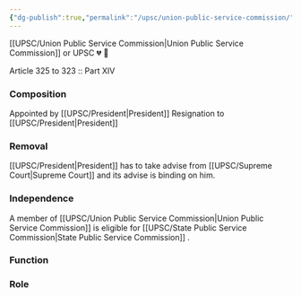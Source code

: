 ```yaml
---
{"dg-publish":true,"permalink":"/upsc/union-public-service-commission/","dgHomeLink":true,"dgPassFrontmatter":false}
---
```


[[UPSC/Union Public Service Commission|Union Public Service Commission]] or UPSC 💔 🖤 

Article 325 to 323 :: Part XIV

### Composition
Appointed by [[UPSC/President|President]]
Resignation to [[UPSC/President|President]]


### Removal
[[UPSC/President|President]] has to take advise from [[UPSC/Supreme Court|Supreme Court]] and its advise is binding on him. 

### Independence
A member of [[UPSC/Union Public Service Commission|Union Public Service Commission]] is eligible for [[UPSC/State Public Service Commission|State Public Service Commission]] . 

### Function 
### Role

